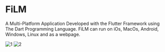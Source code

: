 # FiLM
A Multi-Platform Application Developed with the Flutter Framework using The Dart Programming Language.
FiLM can run on iOs, MacOs, Android, Windows,  Linux and as a webpage.

![1](https://github.com/ELMUTAZ-ABDELRAHMAN/FiLM/assets/162705072/039c2f02-f2f8-48d0-8b89-a6a1f2009157)
![2](https://github.com/ELMUTAZ-ABDELRAHMAN/FiLM/assets/162705072/c0e517d5-cd94-4530-ac0f-55a321381dc7)

